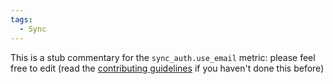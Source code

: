 ```yaml
---
tags:
  - Sync
---
```


This is a stub commentary for the `sync_auth.use_email` metric: please feel free to edit (read the
[contributing guidelines](https://github.com/mozilla/glean-annotations/blob/main/CONTRIBUTING.md)
if you haven't done this before)
